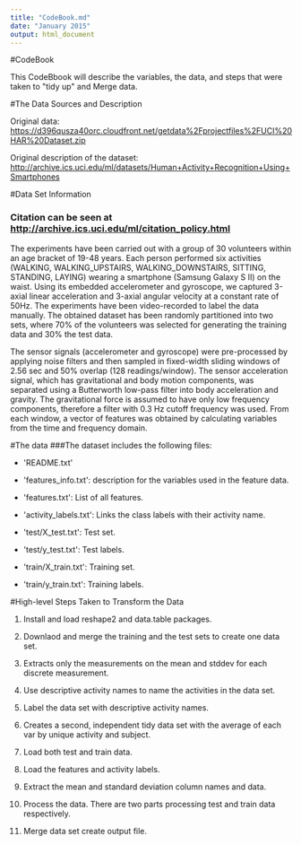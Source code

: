 ```yaml
---
title: "CodeBook.md"
date: "January 2015"
output: html_document
---
```


#CodeBook

This CodeBbook will describe the variables, the data, and steps that were taken to "tidy up" and Merge data.

#The Data Sources and Description

Original data: https://d396qusza40orc.cloudfront.net/getdata%2Fprojectfiles%2FUCI%20HAR%20Dataset.zip

Original description of the dataset: http://archive.ics.uci.edu/ml/datasets/Human+Activity+Recognition+Using+Smartphones

#Data Set Information
### Citation can be seen at http://archive.ics.uci.edu/ml/citation_policy.html

The experiments have been carried out with a group of 30 volunteers within an age bracket of 19-48 years. Each person performed six activities (WALKING, WALKING_UPSTAIRS, WALKING_DOWNSTAIRS, SITTING, STANDING, LAYING) wearing a smartphone (Samsung Galaxy S II) on the waist. Using its embedded accelerometer and gyroscope, we captured 3-axial linear acceleration and 3-axial angular velocity at a constant rate of 50Hz. The experiments have been video-recorded to label the data manually. The obtained dataset has been randomly partitioned into two sets, where 70% of the volunteers was selected for generating the training data and 30% the test data.

The sensor signals (accelerometer and gyroscope) were pre-processed by applying noise filters and then sampled in fixed-width sliding windows of 2.56 sec and 50% overlap (128 readings/window). The sensor acceleration signal, which has gravitational and body motion components, was separated using a Butterworth low-pass filter into body acceleration and gravity. The gravitational force is assumed to have only low frequency components, therefore a filter with 0.3 Hz cutoff frequency was used. From each window, a vector of features was obtained by calculating variables from the time and frequency domain.

#The data
###The dataset includes the following files:

* 'README.txt'

* 'features_info.txt': description for the variables used in the feature data.

* 'features.txt': List of all features.

* 'activity_labels.txt': Links the class labels with their activity name.

* 'test/X_test.txt': Test set.

* 'test/y_test.txt': Test labels.

* 'train/X_train.txt': Training set.

* 'train/y_train.txt': Training labels.


#High-level Steps Taken to Transform the Data

1. Install and load reshape2 and data.table packages.

2. Downlaod and merge the training and the test sets to create one data set.

3. Extracts only the measurements on the mean and stddev for each discrete measurement.

4. Use descriptive activity names to name the activities in the data set.

5. Label the data set with descriptive activity names.

6. Creates a second, independent tidy data set with the average of each var by unique activity and subject.

7. Load both test and train data.

8. Load the features and activity labels.

9. Extract the mean and standard deviation column names and data.

10. Process the data. There are two parts processing test and train data respectively.

11. Merge data set create output file.